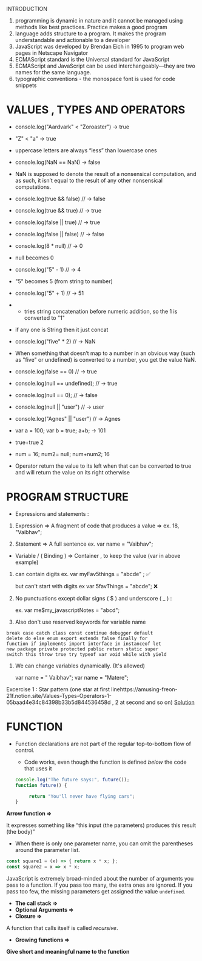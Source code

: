 INTRODUCTION

1. programming is dynamic in nature and it cannot be managed using methods like best practices. Practice makes a good program
2. language adds structure to a program. It makes the program understandable and actionable to a developer
3. JavaScript was developed by Brendan Eich in 1995 to program web pages in Netscape Navigator
4. ECMAScript standard is the Universal standard for JavaScript
5. ECMAScript and JavaScript can be used interchangeably—they are two names for the same language.
6. typographic conventions - the monospace font is used for code snippets

# VALUES , TYPES AND OPERATORS

- console.log("Aardvark" < "Zoroaster")
 → true

- "Z" < "a"
→  true 

- uppercase letters are always “less” than lowercase ones

- console.log(NaN == NaN)
 → false

- NaN is supposed to denote the result of a nonsensical computation, and as such, it isn’t equal to the result of any other nonsensical computations.

- console.log(true && false)
// → false

- console.log(true && true)
// → true

- console.log(false || true)
// → true

- console.log(false || false)
// → false

- console.log(8 * null)
// → 0

- null  becomes 0

- console.log("5" - 1)
// → 4

- "5" becomes 5 (from string to number)

- console.log("5" + 1)
// → 51

- + tries string concatenation before numeric addition, so the 1 is converted to "1"
- if any one is String then it just concat

- console.log("five" * 2)
// → NaN

- When something that doesn’t map to a number in an obvious way (such as "five" or undefined) is converted to a number, you get the value NaN.

- console.log(false == 0)
// → true

- console.log(null == undefined);
// → true

- console.log(null == 0);
// → false

- console.log(null || "user")
// → user

- console.log("Agnes" || "user")
// → Agnes

- var a = 100;
var b = true;
a+b;
→ 101

- true+true
2

- num = 16;
num2= null;
num+num2;
16

- Operator return the value to its left when that can be converted to true and will return the value on its right otherwise

# PROGRAM STRUCTURE

- Expressions and statements :

1. Expression ⇒ A fragment of code that produces a value ⇒ ex.  18,    "Vaibhav";

2. Statement ⇒ A full sentence ex. var name = "Vaibhav";

- Variable / ( Binding ) ⇒ Container , to keep the value (var in above example)

1. can contain digits ex. var myFav5things = "abcde" ; ✅
    
    but can't start with digits ex var 5favThings = "abcde"; ❌ 
    
2. No punctuations except dollar signs ( $ ) and  underscore ( _ ) :  
    
    ex. var me$my_javascriptNotes = "abcd";
    
3. Also don't use reserved keywords for variable name 

```
break case catch class const continue debugger default
delete do else enum export extends false finally for
function if implements import interface in instanceof let
new package private protected public return static super
switch this throw true try typeof var void while with yield
```

1. We can change variables dynamically. (It's allowed)
    
    var name = " Vaibhav";
    var name = "Matere";
    
Excercise 1 : Star pattern (one star at first linehttps://amusing-freon-21f.notion.site/Values-Types-Operators-1-05baad4e34c84398b33b5d844536458d , 2 at second and so on)
[Solution](https://replit.com/@Vaibhav18Matere/star-pattern-do-while-loop)

# FUNCTION
- Function declarations are not part of the regular top-to-bottom flow of control.
    - Code works, even though the function is defined *below* the code that uses it
    
    ```jsx
    console.log("The future says:", future());
    function future() {
    
         return "You'll never have flying cars";
    }
    ```
    

**Arrow function  ⇒** 

It expresses something like “this input (the parameters) produces this result (the body)”

- When there is only one parameter name, you can omit the parentheses around the parameter list.

```jsx
const square1 = (x) => { return x * x; };
const square2 = x => x * x;
```

JavaScript is extremely broad-minded about the number of arguments you pass to a function. If you pass too many, the extra ones are ignored. If you pass too few, the missing parameters get assigned the value `undefined`.

- **The call stack ⇒**
- **Optional Arguments ⇒**
- **Closure ⇒**

A function that calls itself is called *recursive*.

- **Growing functions ⇒**

**Give short and meaningful name to the function**
